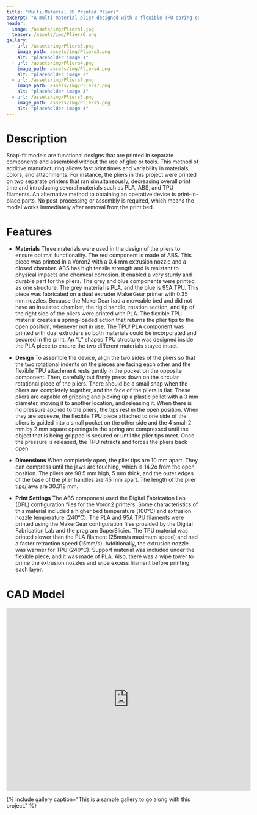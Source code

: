 ```yaml
---
title: "Multi-Material 3D Printed Pliers"
excerpt: "A multi-material plier designed with a flexible TPU spring component and rigid body. These pliers are capable of handling 3 mm diameter plastic pellets."
header:
  image: /assets/img/Pliers1.jpg
  teaser: /assets/img/Pliers6.png
gallery:
  - url: /assets/img/Pliers3.png
    image_path: assets/img/Pliers3.png
    alt: "placeholder image 1"
  - url: /assets/img/Pliers4.png
    image_path: assets/img/Pliers4.png
    alt: "placeholder image 2"
  - url: /assets/img/Pliers7.png
    image_path: assets/img/Pliers7.png
    alt: "placeholder image 3"
  - url: /assets/img/Pliers5.png
    image_path: assets/img/Pliers5.png
    alt: "placeholder image 4"
---
```


# Description
Snap-fit models are functional designs that are printed in separate components and assembled without the use of glue or tools. This method of additive manufacturing allows fast print times and variability in materials, colors, and attachments. For instance, the pliers in this project were printed on two separate printers that ran simultaneously, decreasing overall print time and introducing several materials such as PLA, ABS, and TPU filaments. An alternative method to obtaining an operative device is print-in-place parts. No post-processing or assembly is required, which means the model works immediately after removal from the print bed.

# Features
* **Materials** Three materials were used in the design of the pliers to ensure optimal functionality. The red component is made of ABS. This piece was printed in a Voron2 with a 0.4 mm extrusion nozzle and a closed chamber. ABS has high tensile strength and is resistant to physical impacts and chemical corrosion. It enabled a very sturdy and durable part for the pliers. The grey and blue components were printed as one structure. The grey material is PLA, and the blue is 95A TPU. This piece was fabricated on a dual extruder MakerGear printer with 0.35 mm nozzles. Because the MakerGear had a moveable bed and did not have an insulated chamber, the rigid handle, rotation section, and tip of the right side of the pliers were printed with PLA. The flexible TPU material creates a spring-loaded action that returns the plier tips to the open position, whenever not in use. The TPU/ PLA component was printed with dual extruders so both materials could be incorporated and secured in the print. An “L” shaped TPU structure was designed inside the PLA piece to ensure the two different materials stayed intact. 

* **Design** To assemble the device, align the two sides of the pliers so that the two rotational indents on the pieces are facing each other and the flexible TPU attachment rests gently in the pocket on the opposite component. Then, carefully but firmly press down on the circular rotational piece of the pliers. There should be a small snap when the pliers are completely together, and the face of the pliers is flat. These pliers are capable of gripping and picking up a plastic pellet with a 3 mm diameter, moving it to another location, and releasing it. When there is no pressure applied to the pliers, the tips rest in the open position. When they are squeeze, the flexible TPU piece attached to one side of the pliers is guided into a small pocket on the other side and the 4 small 2 mm by 2 mm square openings in the spring are compressed until the object that is being gripped is secured or until the plier tips meet. Once the pressure is released, the TPU retracts and forces the pliers back open. 

* **Dimensions** When completely open, the plier tips are 10 mm apart. They can compress until the jaws are touching, which is 14.2o from the open position. The pliers are 98.5 mm high, 5 mm thick, and the outer edges of the base of the plier handles are 45 mm apart. The length of the plier tips/jaws are 30.318 mm. 

* **Print Settings** The ABS component used the Digital Fabrication Lab (DFL) configuration files for the Voron2 printers. Some characteristics of this material included a higher bed temperature (100℃) and extrusion nozzle temperature (240℃). The PLA and 95A TPU filaments were printed using the MakerGear configuration files provided by the Digital Fabrication Lab and the program SuperSlicier. The TPU material was printed slower than the PLA filament (25mm/s maximum speed) and had a faster retraction speed (15mm/s). Additionally, the extrusion nozzle was warmer for TPU (240℃). Support material was included under the flexible piece, and it was made of PLA. Also, there was a wipe tower to prime the extrusion nozzles and wipe excess filament before printing each layer. 

# CAD Model
<iframe src="https://a360.co/3IWAatx" width="640" height="480" allowfullscreen="true" webkitallowfullscreen="true" mozallowfullscreen="true"  frameborder="0"></iframe>

{% include gallery caption="This is a sample gallery to go along with this project." %}
